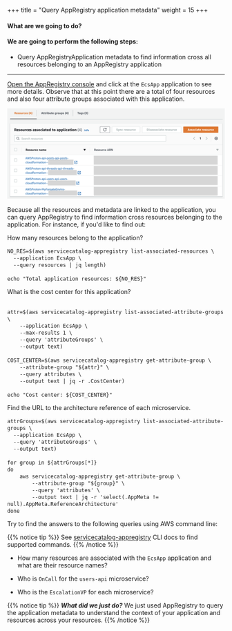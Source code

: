 +++
title = "Query AppRegistry application metadata"
weight = 15
+++

#### What are we going to do?

#### We are going to perform the following steps:

* Query AppRegistryApplication metadata to find information cross all resources belonging
to an AppRegistry application

---
 
[Open the AppRegistry console](https://console.aws.amazon.com/servicecatalog/home#applications/) and click at the
`EcsApp` application to see more details. Observe that at this point there are a total of four resources
and also four attribute groups associated with this application.

![env_templates](images/15_appregistry_resources_and_attributes.png?classes=shadow)

Because all the resources and metadata are linked to the application, you can query AppRegistry to find
information cross resources belonging to the application. For instance, if you'd like to find out:

How many resources belong to the application?

```shell
NO_RES=$(aws servicecatalog-appregistry list-associated-resources \
  --application EcsApp \
  --query resources | jq length)
 
echo "Total application resources: ${NO_RES}"
```

What is the cost center for this application?

```shell

attr=$(aws servicecatalog-appregistry list-associated-attribute-groups \
	--application EcsApp \
	--max-results 1 \
	--query 'attributeGroups' \
	--output text)

COST_CENTER=$(aws servicecatalog-appregistry get-attribute-group \
	--attribute-group "${attr}" \
	--query attributes \
	--output text | jq -r .CostCenter)
	
echo "Cost center: ${COST_CENTER}"
```

Find the URL to the architecture reference of each microservice.

```shell
attrGroups=$(aws servicecatalog-appregistry list-associated-attribute-groups \
  --application EcsApp \
  --query 'attributeGroups' \
  --output text)
  
for group in ${attrGroups[*]}
do
	aws servicecatalog-appregistry get-attribute-group \
		--attribute-group "${group}" \
		--query 'attributes' \
		--output text | jq -r 'select(.AppMeta != null).AppMeta.ReferenceArchitecture'
done
```

Try to find the answers to the following queries using AWS command line:

{{% notice tip %}}
See
[servicecatalog-appregistry](https://awscli.amazonaws.com/v2/documentation/api/latest/reference/servicecatalog-appregistry/index.html)
CLI docs to find supported commands.
{{% /notice %}}

- How many resources are associated with the `EcsApp` application and what are their resource names?
<!---
# Possible solution. Note: there are multiple ways to solve it. 
```bash
aws servicecatalog-appregistry \
  list-associated-resources \
  --application EcsApp \
  --query 'resources[*].name'
```
-->
- Who is `OnCall` for the `users-api` microservice?
<!---
# Possible solution. Note: there are multiple ways to solve it.
```bash
attrGroups=$(aws servicecatalog-appregistry list-associated-attribute-groups \
  --application EcsApp \
  --query 'attributeGroups' \
  --output text)
  
for group in ${attrGroups[*]}
do
	aws servicecatalog-appregistry get-attribute-group \
		--attribute-group "${group}" \
		--query 'attributes' \
		--output text \
		| jq -r '. 
			| select(.AppMeta)
			| select(.AppMeta.ReferenceArchitecture | contains("users-api"))
			| .OnCall.PrimaryName'
done
```
-->

- Who is the `EscalationVP` for each microservice?
<!---
# Possible solution. Note: there are multiple ways to solve it.
```bash
attrGroups=$(aws servicecatalog-appregistry list-associated-attribute-groups \
  --application EcsApp \
  --query 'attributeGroups' \
  --output text)
  
for group in ${attrGroups[*]}
do
	aws servicecatalog-appregistry get-attribute-group \
		--attribute-group "${group}" \
		--query 'attributes' \
		--output text \
		| jq '. | select(.OnCall)' \
		| jq -r '.OnCall.EscalationVP'
done
```
-->

{{% notice tip %}}
***What did we just do?***
We just used AppRegistry to query the application metadata to understand the context 
of your application and resources across your resources.
{{% /notice %}}
